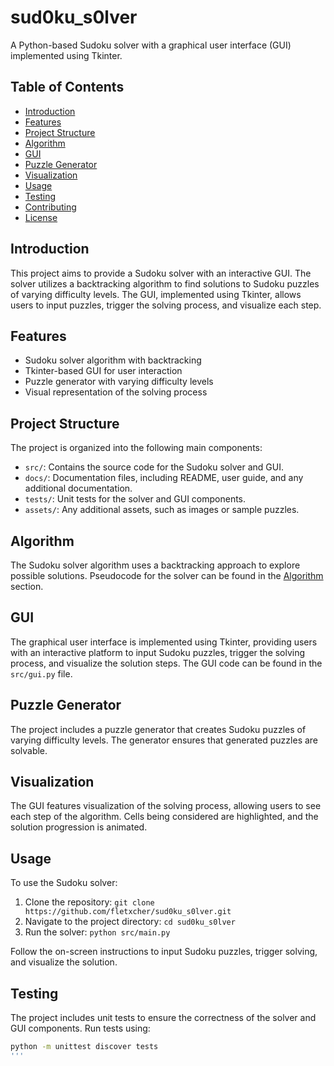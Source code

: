 # sud0ku_s0lver

A Python-based Sudoku solver with a graphical user interface (GUI) implemented using Tkinter.

## Table of Contents

- [Introduction](#introduction)
- [Features](#features)
- [Project Structure](#project-structure)
- [Algorithm](#algorithm)
- [GUI](#gui)
- [Puzzle Generator](#puzzle-generator)
- [Visualization](#visualization)
- [Usage](#usage)
- [Testing](#testing)
- [Contributing](#contributing)
- [License](#license)

## Introduction

This project aims to provide a Sudoku solver with an interactive GUI. The solver utilizes a backtracking algorithm to find solutions to Sudoku puzzles of varying difficulty levels. The GUI, implemented using Tkinter, allows users to input puzzles, trigger the solving process, and visualize each step.

## Features

- Sudoku solver algorithm with backtracking
- Tkinter-based GUI for user interaction
- Puzzle generator with varying difficulty levels
- Visual representation of the solving process

## Project Structure

The project is organized into the following main components:

- `src/`: Contains the source code for the Sudoku solver and GUI.
- `docs/`: Documentation files, including README, user guide, and any additional documentation.
- `tests/`: Unit tests for the solver and GUI components.
- `assets/`: Any additional assets, such as images or sample puzzles.

## Algorithm

The Sudoku solver algorithm uses a backtracking approach to explore possible solutions. Pseudocode for the solver can be found in the [Algorithm](#algorithm) section.

## GUI

The graphical user interface is implemented using Tkinter, providing users with an interactive platform to input Sudoku puzzles, trigger the solving process, and visualize the solution steps. The GUI code can be found in the `src/gui.py` file.

## Puzzle Generator

The project includes a puzzle generator that creates Sudoku puzzles of varying difficulty levels. The generator ensures that generated puzzles are solvable.

## Visualization

The GUI features visualization of the solving process, allowing users to see each step of the algorithm. Cells being considered are highlighted, and the solution progression is animated.

## Usage

To use the Sudoku solver:

1. Clone the repository: `git clone https://github.com/fletxcher/sud0ku_s0lver.git`
2. Navigate to the project directory: `cd sud0ku_s0lver`
3. Run the solver: `python src/main.py`

Follow the on-screen instructions to input Sudoku puzzles, trigger solving, and visualize the solution.

## Testing

The project includes unit tests to ensure the correctness of the solver and GUI components. Run tests using:
```bash
python -m unittest discover tests
'''


